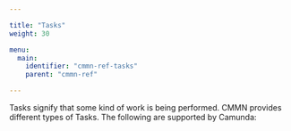 ```yaml
---

title: "Tasks"
weight: 30

menu:
  main:
    identifier: "cmmn-ref-tasks"
    parent: "cmmn-ref"

---
```


Tasks signify that some kind of work is being performed. CMMN provides different types of Tasks. The following are supported by Camunda: